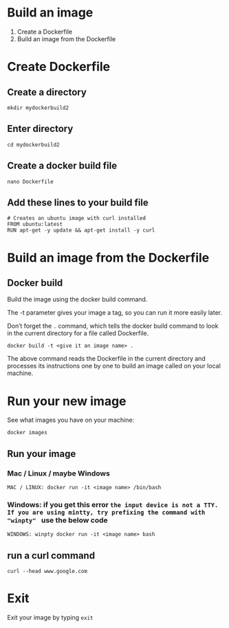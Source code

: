 # Build an image

1. Create a Dockerfile
1. Build an image from the Dockerfile

# Create Dockerfile

## Create a directory

```
mkdir mydockerbuild2
```

## Enter directory

```
cd mydockerbuild2
```

## Create a docker build file

```
nano Dockerfile
```

## Add these lines to your build file

```
# Creates an ubuntu image with curl installed
FROM ubuntu:latest
RUN apt-get -y update && apt-get install -y curl
```

# Build an image from the Dockerfile

## Docker build
Build the image using the docker build command.

The -t parameter gives your image a tag, so you can run it more easily later.

Don’t forget the ```.``` command, which tells the docker build command to look in the current directory for a file called Dockerfile.

```
docker build -t <give it an image name> .
```

The above command reads the Dockerfile in the current directory and processes its instructions one by one to build an image called <whatever name you gave it> on your local machine.

# Run your new image

See what images you have on your machine:

```
docker images
```

## Run your image

### Mac / Linux / maybe Windows
```
MAC / LINUX: docker run -it <image name> /bin/bash
```

### Windows: if you get this error ```the input device is not a TTY. If you are using mintty, try prefixing the command with "winpty" ``` use the below code

```
WINDOWS: winpty docker run -it <image name> bash
```

## run a curl command

```
curl --head www.google.com
```

# Exit

Exit your image by typing ```exit```
